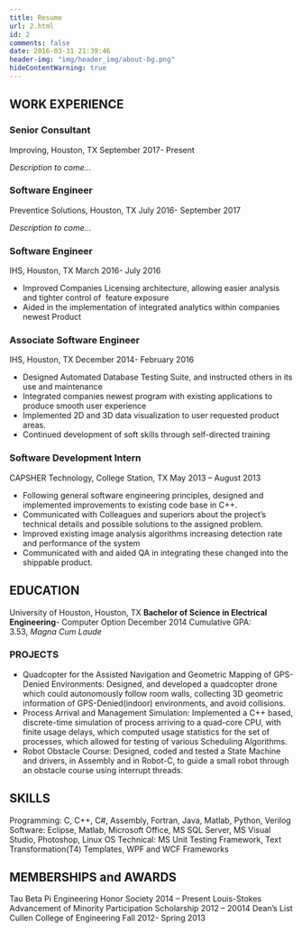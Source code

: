 ```yaml
---
title: Resume
url: 2.html
id: 2
comments: false
date: 2016-03-31 21:39:46
header-img: "img/header_img/about-bg.png"
hideContentWarning: true
---
```


## WORK EXPERIENCE

### Senior Consultant

Improving, Houston, TX September 2017- Present

_Description to come..._

### Software Engineer

Preventice Solutions, Houston, TX July 2016- September 2017

_Description to come..._

### Software Engineer

IHS, Houston, TX March 2016- July 2016

- Improved Companies Licensing architecture, allowing easier analysis and tighter control of  feature exposure
- Aided in the implementation of integrated analytics within companies newest Product

### Associate Software Engineer

IHS, Houston, TX December 2014- February 2016

- Designed Automated Database Testing Suite, and instructed others in its use and maintenance
- Integrated companies newest program with existing applications to produce smooth user experience
- Implemented 2D and 3D data visualization to user requested product areas.
- Continued development of soft skills through self-directed training

### Software Development Intern

CAPSHER Technology, College Station, TX May 2013 – August 2013

- Following general software engineering principles, designed and implemented improvements to existing code base in C++.
- Communicated with Colleagues and superiors about the project’s technical details and possible solutions to the assigned problem.
- Improved existing image analysis algorithms increasing detection rate and performance of the system
- Communicated with and aided QA in integrating these changed into the shippable product.

## EDUCATION

University of Houston, Houston, TX **Bachelor of Science in Electrical Engineering**\- Computer Option December 2014 Cumulative GPA: 3.53, *Magna Cum Laude*

### PROJECTS

- Quadcopter for the Assisted Navigation and Geometric Mapping of GPS-Denied Environments: Designed, and developed a quadcopter drone which could autonomously follow room walls, collecting 3D geometric information of GPS-Denied(indoor) environments, and avoid collisions.
- Process Arrival and Management Simulation: Implemented a C++ based, discrete-time simulation of process arriving to a quad-core CPU, with finite usage delays, which computed usage statistics for the set of processes, which allowed for testing of various Scheduling Algorithms.
- Robot Obstacle Course: Designed, coded and tested a State Machine and drivers, in Assembly and in Robot-C, to guide a small robot through an obstacle course using interrupt threads.

## SKILLS

Programming: C, C++, C#, Assembly, Fortran, Java, Matlab, Python, Verilog Software: Eclipse, Matlab, Microsoft Office, MS SQL Server, MS Visual Studio, Photoshop, Linux OS Technical: MS Unit Testing Framework, Text Transformation(T4) Templates, WPF and WCF Frameworks

## MEMBERSHIPS and AWARDS

Tau Beta Pi Engineering Honor Society 2014 – Present Louis-Stokes Advancement of Minority Participation Scholarship 2012 – 20014 Dean’s List Cullen College of Engineering Fall 2012- Spring 2013
